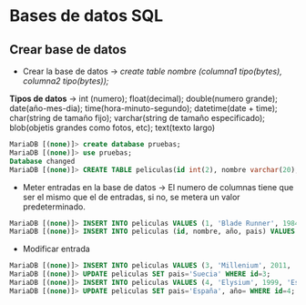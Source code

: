 # Bases de datos SQL




## Crear base de datos

 - Crear la base de datos -> *create table nombre (columna1 tipo(bytes), columna2 tipo(bytes));*

**Tipos de datos** -> int (numero); float(decimal); double(numero grande); date(año-mes-dia); time(hora-minuto-segundo); datetime(date + time); 
char(string de tamaño fijo); varchar(string de tamaño especificado); blob(objetis grandes como fotos, etc); text(texto largo)

```sql
MariaDB [(none)]> create database pruebas;
MariaDB [(none)]> use pruebas;
Database changed
MariaDB [(none)]> CREATE TABLE peliculas(id int(2), nombre varchar(20), año varchar(4), pais varchar(10), PRIMARY KEY(id));  
```
- Meter entradas en la base de datos -> El numero de columnas tiene que ser el mismo que el de entradas, si no, se metera un valor predeterminado.
```sql
MariaDB [(none)]> INSERT INTO peliculas VALUES (1, 'Blade Runner', 1984, 'EE.UU');
MariaDB [(none)]> INSERT INTO peliculas (id, nombre, año, pais) VALUES (2, 'Ghost in the shell', 1995, 'Japon');
```
- Modificar entrada 
```sql
MariaDB [(none)]> INSERT INTO peliculas VALUES (3, 'Millenium', 2011, 'EE.UU');
MariaDB [(none)]> UPDATE peliculas SET pais='Suecia' WHERE id=3;
MariaDB [(none)]> INSERT INTO peliculas VALUES (4, 'Elysium', 1999, 'España');
MariaDB [(none)]> UPDATE peliculas SET pais='España', año= WHERE id=4;
```
